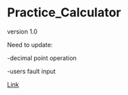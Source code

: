 # Practice_Calculator 

version 1.0

Need to update:

-decimal point operation

-users fault input

[Link](https://haydenlee666.github.io/Practice_Calculator/calculator.html)
